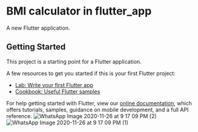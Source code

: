 # BMI calculator in flutter_app

A new Flutter application.

## Getting Started

This project is a starting point for a Flutter application.

A few resources to get you started if this is your first Flutter project:

- [Lab: Write your first Flutter app](https://flutter.dev/docs/get-started/codelab)
- [Cookbook: Useful Flutter samples](https://flutter.dev/docs/cookbook)

For help getting started with Flutter, view our
[online documentation](https://flutter.dev/docs), which offers tutorials,
samples, guidance on mobile development, and a full API reference.
![WhatsApp Image 2020-11-26 at 9 17 09 PM (2)](https://user-images.githubusercontent.com/74650169/100414052-b13a9480-302d-11eb-9a78-50b64032f09d.jpeg)
![WhatsApp Image 2020-11-26 at 9 17 09 PM (1)](https://user-images.githubusercontent.com/74650169/100413919-61f46400-302d-11eb-9aa7-1f976461555e.jpeg)
